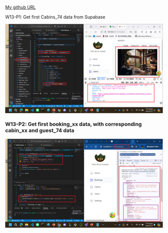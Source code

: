[My github URL](https://github.com/CHEN211410674/1122-wp2-2N_74)

W13-P1: Get first Cabins_74 data from Supabase
 
![](w13-p1.png)

### W13-P2: Get first booking_xx data, with corresponding cabin_xx and guest_74 data
 
![](w13-p2.png)
